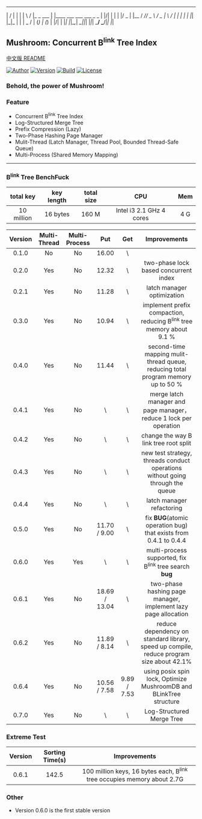   __  __             _
 |  \/  |           | |
 | \  / |_   _  ___ | |____  ___ ___   ___  _    _
 | |\/| | | | |/ _ \| |__  \/ _// _ \ / _ \| \  / |
 | |  | | |_| |\_|_ | |  | _ / | (_) | (_) | |\/| |
 |_|  |_|\__,_| _\_||_|  |_|_|  \___/ \___/|_|  |_|


## Mushroom: Concurrent B<sup>link</sup> Tree Index
[中文版 README](./README.md)

[![Author](https://img.shields.io/badge/Author-UncP-brightgreen.svg)](./LICENSE)
[![Version](https://img.shields.io/badge/Version-0.7.0-blue.svg)]()
[![Build](https://img.shields.io/badge/Build-Passing-brightgreen.svg)](https://travis-ci.org/UncP/Mushroom)
[![License](https://img.shields.io/badge/License-BSD-red.svg)](./LICENSE)

### Behold, the power of Mushroom!

### Feature
+ Concurrent B<sup>link</sup> Tree Index
+ Log-Structured Merge Tree
+ Prefix Compression (Lazy)
+ Two-Phase Hashing Page Manager
+ Mulit-Thread (Latch Manager, Thread Pool, Bounded Thread-Safe Queue)
+ Multi-Process (Shared Memory Mapping)

******

### B<sup>link</sup> Tree BenchFuck
|total key|key length| total size |     CPU    | Mem |
|:-------:|:--------:|:---------:|:--------------:|:----:|
|10 million | 16 bytes | 160 M| Intel i3 2.1 GHz 4 cores|4 G|

| Version | Multi-Thread | Multi-Process | Put | Get |       Improvements       |
|:------:|:-------:|:---------:|:-----------:|:------:|:--------------------------:|
| 0.1.0  |  No   |  No  |16.00    | \ ||
| 0.2.0  |  Yes  |  No  |12.32    | \ |   two-phase lock based concurrent index   |
| 0.2.1  |  Yes  |  No  |11.28    | \ |         latch manager optimization         |
| 0.3.0  |  Yes  |  No  |10.94    | \ | implement  prefix compaction, reducing B<sup>link</sup> tree memory about 9.1 % |
| 0.4.0  |  Yes  |  No  |11.44    | \ |  second-time mapping mulit-thread queue, reducing total program memory up to 50 %|
| 0.4.1  |  Yes  |  No  |\    | \ | merge latch manager and page manager，reduce 1 lock per operation |
| 0.4.2  |  Yes  |  No  |\    | \ | change the way B link tree root split |
| 0.4.3  |  Yes  |  No  |\   | \ |  new test strategy, threads conduct operations without going through the queue |
| 0.4.4  |  Yes  |  No  |\   | \ |  latch manager refactoring |
| 0.5.0  |  Yes  |  No  |11.70 / 9.00   | \ | fix **BUG**(atomic operation bug) that exists from 0.4.1 to 0.4.4 |
| 0.6.0  |  Yes  |  Yes  | \  | \ | multi-process supported, fix B<sup>link</sup> tree search **bug**|
| 0.6.1  |  Yes  |  No |18.69 / 13.04| \ | two-phase hashing page manager, implement lazy page allocation|
| 0.6.2  |  Yes  |  No |11.89 / 8.14| \ | reduce dependency on standard library, speed up compile, reduce program size about 42.1%|
| 0.6.4  |  Yes  |  No  |10.56 / 7.58|9.89 / 7.53|using posix spin lock, Optimize MushroomDB and BLinkTree structure|
| 0.7.0  |  Yes  |  No  | \ | \ |Log-Structured Merge Tree|

### Extreme Test
| Version | Sorting Time(s) |       Improvements       |
|:------:|:------:|:-----------------------------------:|
| 0.6.1 | 142.5 | 100 million keys, 16 bytes each, B<sup>link</sup> tree occupies memory about 2.7G |

### Other
+ Version 0.6.0 is the first stable version
